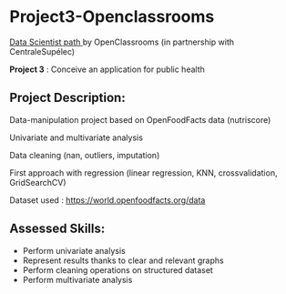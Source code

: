 # Project3-Openclassrooms
<p><a href="https://openclassrooms.com/fr/paths/164-data-scientist">Data Scientist path </a>by OpenClassrooms (in partnership with CentraleSupélec)</p>

**Project 3** : Conceive an application for public health

## Project Description:

Data-manipulation project based on OpenFoodFacts data (nutriscore)

Univariate and multivariate analysis

Data cleaning (nan, outliers, imputation)

First approach with regression (linear regression, KNN, crossvalidation, GridSearchCV)

Dataset used : https://world.openfoodfacts.org/data

## Assessed Skills:

* Perform univariate analysis 
* Represent results thanks to clear and relevant graphs
* Perform cleaning operations on structured dataset
* Perform multivariate analysis
